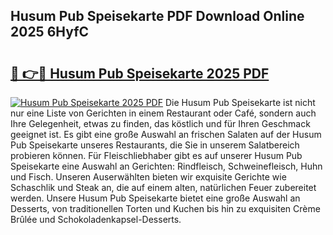 ## Husum Pub Speisekarte PDF Download Online 2025 6HyfC

# <h2><a href="http://gcbfa9p.nevu.top/?p=Husum+Pub+Speisekarte">🔗 👉🔴 Husum Pub Speisekarte 2025 PDF</a></h2>

[![Husum Pub Speisekarte 2025 PDF](https://i.imgur.com/dBaPXMq.png)](http://gcbfa9p.nevu.top/?p=Husum+Pub+Speisekarte)
Die Husum Pub Speisekarte ist nicht nur eine Liste von Gerichten in einem Restaurant oder Café, sondern auch Ihre Gelegenheit, etwas zu finden, das köstlich und für Ihren Geschmack geeignet ist. Es gibt eine große Auswahl an frischen Salaten auf der Husum Pub Speisekarte unseres Restaurants, die Sie in unserem Salatbereich probieren können. Für Fleischliebhaber gibt es auf unserer Husum Pub Speisekarte eine Auswahl an Gerichten: Rindfleisch, Schweinefleisch, Huhn und Fisch. Unseren Auserwählten bieten wir exquisite Gerichte wie Schaschlik und Steak an, die auf einem alten, natürlichen Feuer zubereitet werden. Unsere Husum Pub Speisekarte bietet eine große Auswahl an Desserts, von traditionellen Torten und Kuchen bis hin zu exquisiten Crème Brûlée und Schokoladenkapsel-Desserts.
